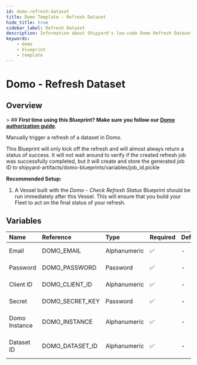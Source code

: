 ```yaml
---
id: domo-refresh-dataset
title: Domo Template - Refresh Dataset
hide_title: true
sidebar_label: Refresh Dataset
description: Information about Shipyard's low-code Domo Refresh Dataset blueprint. Manually trigger a refresh of a dataset in Domo.
keywords:
    - domo
    - blueprint
    - template
---
```


# Domo - Refresh Dataset

## Overview

&gt; ## **First time using this Blueprint? Make sure you follow our [Domo authorization guide](https://www.shipyardapp.com/docs/blueprint-library/domo/domo-authorization/)**.

Manually trigger a refresh of a dataset in Domo.

This Blueprint will only kick off the refresh and will almost always return a status of success. It will not wait around to verify if the created refresh job was successfully completed, but it will create and store the generated job ID to shipyard-artifacts/domo-blueprints/variables/job_id.pickle

**Recommended Setup:**
1. A Vessel built with the _Domo - Check Refresh Status_ Blueprint should be run immediately after this Vessel. This will ensure that you build your Fleet to act on the final status of your refresh.



## Variables

| Name | Reference | Type | Required | Default | Options | Description |
|:---|:---|:---|:---|:---|:---|:---|
| Email | DOMO_EMAIL | Alphanumeric | :white_check_mark: | - | - | Email that you use to log into Domo. |
| Password | DOMO_PASSWORD | Password | :white_check_mark: | - | - | Password associated to the email used to sign into Domo. |
| Client ID | DOMO_CLIENT_ID | Alphanumeric | :white_check_mark: | - | - | Client ID of your organization&#39;s Domo App. |
| Secret | DOMO_SECRET_KEY | Password | :white_check_mark: | - | - | Secret associated with the provided Client ID. |
| Domo Instance | DOMO_INSTANCE | Alphanumeric | :white_check_mark: | - | - | Typically found in the URL structure as https://DOMOINSTANCE.domo.com |
| Dataset ID | DOMO_DATASET_ID | Alphanumeric | :white_check_mark: | - | - | UUID of the dataset you want to download, typically found at the end of the URL. |


